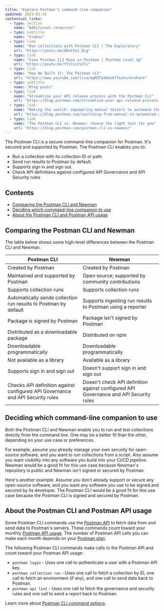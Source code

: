 ```yaml
---
title: "Explore Postman’s command-line companion"
updated: 2023-03-20
contextual_links:
  - type: section
    name: "Additional resources"
  - type: subtitle
    name: "Videos"
  - type: link
    name: "Run collections with Postman CLI | The Exploratory"
    url: "https://youtu.be/DKxCVo1_ELg"
  - type: link
    name: "View Postman CLI Runs in Postman | Postman Level Up"
    url: "https://youtu.be/YTzlLLtsJls"
  - type: link
    name: "How We Built It: The Postman CLI"
    url: "https://www.youtube.com/live/mpMZTodbbnA?feature=share"
  - type: subtitle
    name: "Blog posts"
  - type: link
    name: "Streamline your API release process with the Postman CLI"
    url: "https://blog.postman.com/streamline-your-api-release-process-with-the-postman-cli/"
  - type: link
    name: "Making the switch: empowering manual testers to automate their API tests"
    url: "https://blog.postman.com/switching-from-manual-to-automated-api-testing/"
  - type: link
    name: "The Postman CLI vs. Newman: choose the right tool for you"
    url: "https://blog.postman.com/postman-cli-vs-newman/"
---
```


The Postman CLI is a secure command-line companion for Postman. It's secured and supported by Postman. The Postman CLI enables you to:

* Run a collection with its collection ID or path.
* Send run results to Postman by default.
* Supports sign in and sign out.
* Check API definitions against configured API Governance and API Security rules

## Contents

* [Comparing the Postman CLI and Newman](#comparing-the-postman-cli-and-newman)
* [Deciding which command-line companion to use](#deciding-which-command-line-companion-to-use)
* [About the Postman CLI and Postman API usage](#about-the-postman-cli-and-postman-api-usage)

## Comparing the Postman CLI and Newman

The table below shows some high-level differences between the Postman CLI and Newman.

| Postman CLI  | Newman  |
|---|---|
| Created by Postman | Created by Postman |
| Maintained and supported by Postman | Open source; supported by community contributions |
| Supports collection runs| Supports collection runs  |
| Automatically sends collection run results to Postman by default | Supports ingesting run results to Postman using a reporter |
| Package is signed by Postman | Package isn't signed by Postman |
| Distributed as a downloadable package | Distributed on npm |
| Downloadable programmatically | Downloadable programmatically
| Not available as a library | Available as a library
| Supports sign in and sign out | Doesn't support sign in and sign out |
| Checks API definition against configured API Governance and API Security rules | Doesn't check API definition against configured API Governance and API Security rules |

## Deciding which command-line companion to use

Both the Postman CLI and Newman enable you to run and test collections directly from the command line. One may be a better fit than the other, depending on your use case or preferences.

For example, assume you already manage your own security for open-source software, and you want to run collections from a script. Also assume you want visibility into any software you build into your CI/CD pipeline. Newman would be a good fit for this use case because Newman's repository is public and Newman isn't signed or secured by Postman.

Here's another example. Assume you don't already support or secure any open-source software, and you want any software you use to be signed and secured by its developer. The Postman CLI would be a good fit for this use case because the Postman CLI is signed and secured by Postman.

## About the Postman CLI and Postman API usage

Some Postman CLI commands use the [Postman API](/docs/developer/postman-api/intro-api/) to fetch data from and send data to Postman's servers. These commands count toward your monthly [Postman API usage](/docs/billing/resource-usage/#postman-api-usage). The number of Postman API calls you can make each month depends on your [Postman plan](https://www.postman.com/pricing/).

The following Postman CLI commands make calls to the Postman API and count toward your Postman API usage:

* `postman login` - Uses one call to authenticate a user with a Postman API key.
* `postman collection run` - Uses one call to fetch a collection by ID, one call to fetch an environment (if any), and one call to send data back to Postman.
* `postman api lint` - Uses one call to fetch the governance and security rules and one call to send a report back to Postman.

Learn more about [Postman CLI command options](/docs/postman-cli/postman-cli-options/).
